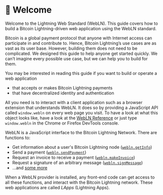 # 👋 Welcome

Welcome to the Lightning Web Standard (WebLN). 
This guide covers how to build a Bitcoin Lightning-driven web application using the WebLN standard.

Bitcoin is a global payment protocol that anyone with Internet access can participate in and contribute to. Hence, Bitcoin Lightning’s use cases are as vast as its user base. However, building them does not need to be complicated. We designed this guide to help anyone get started quickly. We can’t imagine every possible use case, but we can help you to build for them.

You may be interested in reading this guide if you want to build or operate a web application

* that accepts or makes Bitcoin Lightning payments
* that have decentralized identity and authentication

All you need is to interact with a client application such as a browser extension that understands WebLN. It does so by providing a JavaScript API called `window.webln` on every web page you visit. To have a look at what this object looks like, have a look at the [WebLN Reference](building-lightning-apps/webln-reference/) or just type `window.webln` in the Chrome or Firefox DevTools console.

WebLN is a JavaScript interface to the Bitcoin Lightning Network. There are functions to:

* Get information about a user's Bitcoin Lightning node ([`webln.getInfo`](building-lightning-apps/webln-reference/))
* Send a payment ([`webln.sendPayment`](building-lightning-apps/webln-reference/))
* Request an invoice to receive a payment ([`webln.makeInvoice`](building-lightning-apps/webln-reference/))
* Request a signature of an arbitrary message ([`webln.signMessage`](building-lightning-apps/webln-reference/))
* …and [some more](building-lightning-apps/webln-reference/)

When a WebLN provider is installed, any front-end code can get access to all these functions, and interact with the Bitcoin Lightning network. These web applications are called _LApps_ (Lightning Apps).
